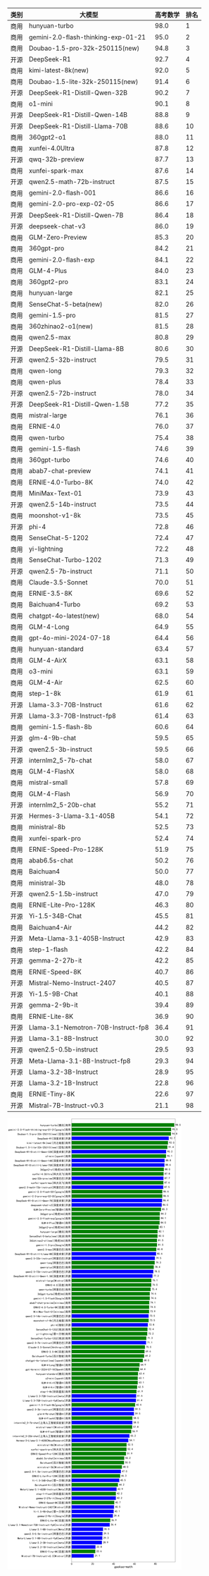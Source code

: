 
| 类别 | 大模型                         | 高考数学 | 排名 |
|-----|------------------------------|---------|----|
|商用|hunyuan-turbo|98.0|1|
|商用|gemini-2.0-flash-thinking-exp-01-21|95.0|2|
|商用|Doubao-1.5-pro-32k-250115(new)|94.8|3|
|开源|DeepSeek-R1|92.7|4|
|商用|kimi-latest-8k(new)|92.0|5|
|商用|Doubao-1.5-lite-32k-250115(new)|91.4|6|
|开源|DeepSeek-R1-Distill-Qwen-32B|90.2|7|
|商用|o1-mini|90.1|8|
|开源|DeepSeek-R1-Distill-Qwen-14B|88.8|9|
|开源|DeepSeek-R1-Distill-Llama-70B|88.6|10|
|商用|360gpt2-o1|88.0|11|
|商用|xunfei-4.0Ultra|87.8|12|
|开源|qwq-32b-preview|87.7|13|
|商用|xunfei-spark-max|87.6|14|
|开源|qwen2.5-math-72b-instruct|87.5|15|
|商用|gemini-2.0-flash-001|86.6|16|
|商用|gemini-2.0-pro-exp-02-05|86.6|17|
|开源|DeepSeek-R1-Distill-Qwen-7B|86.4|18|
|开源|deepseek-chat-v3|86.0|19|
|商用|GLM-Zero-Preview|85.3|20|
|商用|360gpt-pro|84.2|21|
|商用|gemini-2.0-flash-exp|84.1|22|
|商用|GLM-4-Plus|84.0|23|
|商用|360gpt2-pro|83.1|24|
|商用|hunyuan-large|82.1|25|
|商用|SenseChat-5-beta(new)|82.0|26|
|商用|gemini-1.5-pro|81.5|27|
|商用|360zhinao2-o1(new)|81.5|28|
|商用|qwen2.5-max|80.8|29|
|开源|DeepSeek-R1-Distill-Llama-8B|80.6|30|
|开源|qwen2.5-32b-instruct|79.5|31|
|商用|qwen-long|79.3|32|
|商用|qwen-plus|78.4|33|
|开源|qwen2.5-72b-instruct|78.0|34|
|开源|DeepSeek-R1-Distill-Qwen-1.5B|77.2|35|
|商用|mistral-large|76.1|36|
|商用|ERNIE-4.0|76.0|37|
|商用|qwen-turbo|75.4|38|
|商用|gemini-1.5-flash|74.6|39|
|商用|360gpt-turbo|74.6|40|
|商用|abab7-chat-preview|74.1|41|
|商用|ERNIE-4.0-Turbo-8K|74.0|42|
|商用|MiniMax-Text-01|73.9|43|
|开源|qwen2.5-14b-instruct|73.5|44|
|商用|moonshot-v1-8k|73.5|45|
|开源|phi-4|72.8|46|
|商用|SenseChat-5-1202|72.4|47|
|商用|yi-lightning|72.2|48|
|商用|SenseChat-Turbo-1202|71.3|49|
|开源|qwen2.5-7b-instruct|71.1|50|
|商用|Claude-3.5-Sonnet|70.0|51|
|商用|ERNIE-3.5-8K|69.6|52|
|商用|Baichuan4-Turbo|69.2|53|
|商用|chatgpt-4o-latest(new)|68.0|54|
|商用|GLM-4-Long|64.9|55|
|商用|gpt-4o-mini-2024-07-18|64.4|56|
|商用|hunyuan-standard|63.4|57|
|商用|GLM-4-AirX|63.1|58|
|商用|o3-mini|63.1|59|
|商用|GLM-4-Air|62.5|60|
|商用|step-1-8k|61.9|61|
|开源|Llama-3.3-70B-Instruct|61.6|62|
|开源|Llama-3.3-70B-Instruct-fp8|61.4|63|
|商用|gemini-1.5-flash-8b|60.6|64|
|开源|glm-4-9b-chat|59.5|65|
|开源|qwen2.5-3b-instruct|59.5|66|
|开源|internlm2_5-7b-chat|58.0|67|
|商用|GLM-4-FlashX|58.0|68|
|商用|mistral-small|57.8|69|
|商用|GLM-4-Flash|56.9|70|
|开源|internlm2_5-20b-chat|55.2|71|
|开源|Hermes-3-Llama-3.1-405B|54.1|72|
|商用|ministral-8b|52.5|73|
|商用|xunfei-spark-pro|52.4|74|
|商用|ERNIE-Speed-Pro-128K|51.9|75|
|商用|abab6.5s-chat|50.2|76|
|商用|Baichuan4|50.0|77|
|商用|ministral-3b|48.0|78|
|开源|qwen2.5-1.5b-instruct|47.0|79|
|商用|ERNIE-Lite-Pro-128K|46.3|80|
|开源|Yi-1.5-34B-Chat|45.5|81|
|商用|Baichuan4-Air|44.2|82|
|开源|Meta-Llama-3.1-405B-Instruct|42.9|83|
|商用|step-1-flash|42.2|84|
|开源|gemma-2-27b-it|42.2|85|
|商用|ERNIE-Speed-8K|40.7|86|
|开源|Mistral-Nemo-Instruct-2407|40.5|87|
|开源|Yi-1.5-9B-Chat|40.1|88|
|开源|gemma-2-9b-it|39.4|89|
|商用|ERNIE-Lite-8K|36.9|90|
|开源|Llama-3.1-Nemotron-70B-Instruct-fp8|36.4|91|
|开源|Llama-3.1-8B-Instruct|30.0|92|
|开源|qwen2.5-0.5b-instruct|29.5|93|
|开源|Meta-Llama-3.1-8B-Instruct-fp8|29.3|94|
|开源|Llama-3.2-3B-Instruct|28.9|95|
|开源|Llama-3.2-1B-Instruct|22.8|96|
|商用|ERNIE-Tiny-8K|22.6|97|
|开源|Mistral-7B-Instruct-v0.3|21.1|98|


![lin](../pic/gaokao-math.png)
